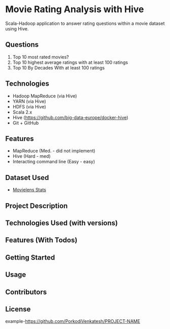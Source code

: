 # Movie Rating Analysis with Hive 
Scala-Hadoop application to answer rating questions within a movie dataset using Hive.

## Questions
1. Top 10 most rated movies?
2. Top 10 highest average ratings with at least 100 ratings
3. Top 10 By Decades With at least 100 ratings

## Technologies
- Hadoop MapReduce (via Hive)
- YARN (via Hive)
- HDFS (via Hive)
- Scala 2.x
- Hive (https://github.com/big-data-europe/docker-hive)
- Git + GitHub

## Features
- MapReduce (Med. - did not implement)
- Hive (Hard - med)
- Interacting command line (Easy - easy)

## Dataset Used
- [Movielens Stats](http://files.grouplens.org/datasets/movielens/ml-latest-README.html)

## Project Description
## Technologies Used (with versions)
## Features (With Todos)
## Getting Started
## Usage
## Contributors
## License
example-https://github.com/PorkodiVenkatesh/PROJECT-NAME
